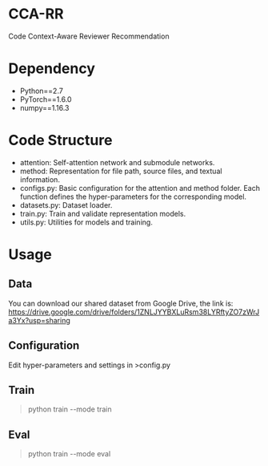 # CCA-RR
Code Context-Aware Reviewer Recommendation

# Dependency
* Python==2.7  
* PyTorch==1.6.0  
* numpy==1.16.3  

# Code Structure
* attention: Self-attention network and submodule networks.
* method: Representation for file path, source files, and textual information.
* configs.py: Basic configuration for the attention and method folder. Each function defines the hyper-parameters for the corresponding model.
* datasets.py: Dataset loader.
* train.py: Train and validate representation models.
* utils.py: Utilities for models and training.

# Usage
## Data
You can download our shared dataset from Google Drive, the link is: https://drive.google.com/drive/folders/1ZNLJYYBXLuRsm38LYRftyZO7zWrJa3Yx?usp=sharing

## Configuration
Edit hyper-parameters and settings in >config.py

## Train
>python train --mode train

## Eval
>python train --mode eval
